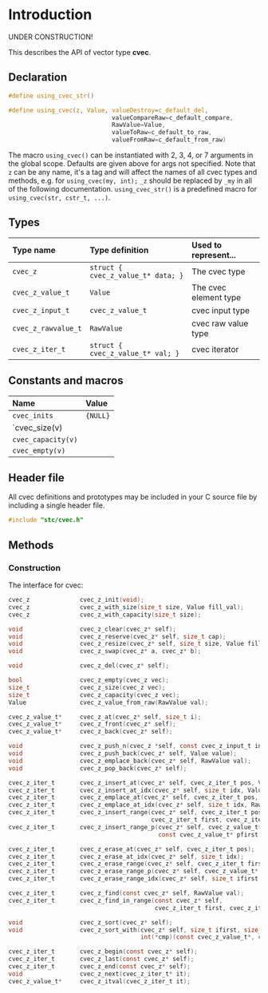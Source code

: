 # Introduction

UNDER CONSTRUCTION!

This describes the API of vector type **cvec**.

## Declaration

```c
#define using_cvec_str()

#define using_cvec(z, Value, valueDestroy=c_default_del,
                             valueCompareRaw=c_default_compare,
                             RawValue=Value,
                             valueToRaw=c_default_to_raw,
                             valueFromRaw=c_default_from_raw)
```
The macro `using_cvec()` can be instantiated with 2, 3, 4, or 7 arguments in the global scope.
Defaults are given above for args not specified. Note that `z` can be any name, it's a tag and
will affect the names of all cvec types and methods, e.g. for `using_cvec(my, int);` `_z` should
be replaced by `_my` in all of the following documentation. `using_cvec_str()` is a predefined
macro for `using_cvec(str, cstr_t, ...)`.

## Types

| Type name            | Type definition                        | Used to represent...                |
|:---------------------|:---------------------------------------|:------------------------------------|
| `cvec_z`             | `struct { cvec_z_value_t* data; }`     | The cvec type                       |
| `cvec_z_value_t`     | `Value`                                | The cvec element type               |
| `cvec_z_input_t`     | `cvec_z_value_t`                       | cvec input type                     |
| `cvec_z_rawvalue_t`  | `RawValue`                             | cvec raw value type                 |
| `cvec_z_iter_t`      | `struct { cvec_z_value_t* val; }`      | cvec iterator                       |

## Constants and macros

| Name                       | Value            |
|:---------------------------|:-----------------|
|  `cvec_inits`              | `{NULL}`         |
|  `cvec_size(v)             |                  |
|  `cvec_capacity(v)`        |                  |
|  `cvec_empty(v)`           |                  |

## Header file

All cvec definitions and prototypes may be included in your C source file by including a single header file.

```c
#include "stc/cvec.h"
```
## Methods

### Construction

The interface for cvec:
```c
cvec_z              cvec_z_init(void);
cvec_z              cvec_z_with_size(size_t size, Value fill_val);
cvec_z              cvec_z_with_capacity(size_t size);

void                cvec_z_clear(cvec_z* self);
void                cvec_z_reserve(cvec_z* self, size_t cap);
void                cvec_z_resize(cvec_z* self, size_t size, Value fill_val);
void                cvec_z_swap(cvec_z* a, cvec_z* b);

void                cvec_z_del(cvec_z* self);

bool                cvec_z_empty(cvec_z vec);
size_t              cvec_z_size(cvec_z vec);
size_t              cvec_z_capacity(cvec_z vec);
Value               cvec_z_value_from_raw(RawValue val);

cvec_z_value_t*     cvec_z_at(cvec_z* self, size_t i);
cvec_z_value_t*     cvec_z_front(cvec_z* self);
cvec_z_value_t*     cvec_z_back(cvec_z* self);

void                cvec_z_push_n(cvec_z *self, const cvec_z_input_t in[], size_t size);
void                cvec_z_push_back(cvec_z* self, Value value);
void                cvec_z_emplace_back(cvec_z* self, RawValue val);
void                cvec_z_pop_back(cvec_z* self);

cvec_z_iter_t       cvec_z_insert_at(cvec_z* self, cvec_z_iter_t pos, Value value);
cvec_z_iter_t       cvec_z_insert_at_idx(cvec_z* self, size_t idx, Value value);
cvec_z_iter_t       cvec_z_emplace_at(cvec_z* self, cvec_z_iter_t pos, RawValue val);
cvec_z_iter_t       cvec_z_emplace_at_idx(cvec_z* self, size_t idx, RawValue val);
cvec_z_iter_t       cvec_z_insert_range(cvec_z* self, cvec_z_iter_t pos,
                                        cvec_z_iter_t first, cvec_z_iter_t finish);
cvec_z_iter_t       cvec_z_insert_range_p(cvec_z* self, cvec_z_value_t* pos,
                                          const cvec_z_value_t* pfirst, const cvec_z_value_t* pfinish);

cvec_z_iter_t       cvec_z_erase_at(cvec_z* self, cvec_z_iter_t pos);
cvec_z_iter_t       cvec_z_erase_at_idx(cvec_z* self, size_t idx);
cvec_z_iter_t       cvec_z_erase_range(cvec_z* self, cvec_z_iter_t first, cvec_z_iter_t finish);
cvec_z_iter_t       cvec_z_erase_range_p(cvec_z* self, cvec_z_value_t* first, cvec_z_value_t* finish);
cvec_z_iter_t       cvec_z_erase_range_idx(cvec_z* self, size_t ifirst, size_t ifinish);

cvec_z_iter_t       cvec_z_find(const cvec_z* self, RawValue val);
cvec_z_iter_t       cvec_z_find_in_range(const cvec_z* self,
                                         cvec_z_iter_t first, cvec_z_iter_t finish, RawValue val);

void                cvec_z_sort(cvec_z* self);
void                cvec_z_sort_with(cvec_z* self, size_t ifirst, size_t ifinish,
                                     int(*cmp)(const cvec_z_value_t*, const cvec_z_value_t*));

cvec_z_iter_t       cvec_z_begin(const cvec_z* self);
cvec_z_iter_t       cvec_z_last(const cvec_z* self);
cvec_z_iter_t       cvec_z_end(const cvec_z* self);
void                cvec_z_next(cvec_z_iter_t* it);
cvec_z_value_t*     cvec_z_itval(cvec_z_iter_t it);
```
